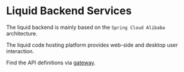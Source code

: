 # Liquid Backend Services

The liquid backend is mainly based on the `Spring Cloud Alibaba` architecture.

The liquid code hosting platform provides web-side and desktop user interaction.

[//]: # (should config the endpoint...)

Find the API definitions via [gateway](http://localhost:8001/doc.html).